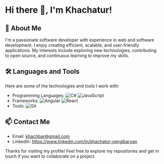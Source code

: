 # Hi there 👋, I'm Khachatur!

## 🚀 About Me

I'm a passionate software developer with experience in web and software development. I enjoy creating efficient, scalable, and user-friendly applications. My interests include exploring new technologies, contributing to open source, and continuous learning to improve my skills.

## 🛠️ Languages and Tools

Here are some of the technologies and tools I work with:

- Programming Languages: ![C#](https://img.shields.io/badge/-C%23-333?style=flat&logo=c-sharp) ![JavaScript](https://img.shields.io/badge/-JavaScript-333?style=flat&logo=javascript)
- Frameworks: ![Angular](https://img.shields.io/badge/-Angular-333?style=flat&logo=angular) ![React](https://img.shields.io/badge/-React-333?style=flat&logo=react)
- Tools: ![Git](https://img.shields.io/badge/-Git-333?style=flat&logo=git) 

## 📫 Contact Me

- Email: khachbar@gmail.com
- LinkedIn: https://www.linkedin.com/in/khachatur-yengibaryan

Thanks for visiting my profile! Feel free to explore my repositories and get in touch if you want to collaborate on a project.

